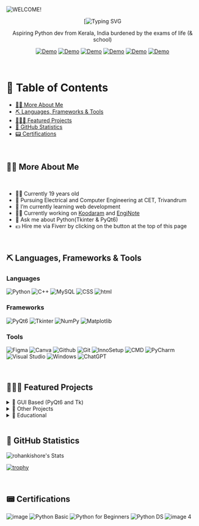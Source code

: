 ![WELCOME!](https://github.com/rohankishore/rohankishore/assets/109947257/f50a5315-5380-4777-b7a8-0184aaa79897)

<div align="center">

[![Typing SVG](https://readme-typing-svg.demolab.com?font=Fira+Code&size=30&pause=1000&background=40FFAC00&vCenter=true&random=false&width=435&lines=%F0%9F%91%8B%F0%9F%8F%BB+Hi+there!+I'm+Rohan+)

</div>

<p align ="center">Aspiring Python dev from Kerala, India burdened by the exams of life (& school) </p>

<div align="center">  
    
  <a href="https://www.hackerrank.com/profile/rohankishore7461">![Demo](https://img.shields.io/badge/hackerrank-1DBF73?style=for-the-badge&logo=hackerrank&logoColor=white)</a>
    <a href="https://rohankishore.github.io/">![Demo](https://img.shields.io/badge/Portfolio-acb6ca?style=for-the-badge&logo=portfolio&logoColor=white)</a>
  <a href="https://www.fiverr.com/rohancodespy/">![Demo](https://img.shields.io/badge/fiverr-1DBF73?style=for-the-badge&logo=fiverr&logoColor=white)</a>
  <a href="https://twitter.com/Aura_Text">![Demo](https://img.shields.io/badge/Twitter-%23040404.svg?style=for-the-badge&logo=X&logoColor=white)</a>
  <a href="https://www.linkedin.com/in/rohankishore/">![Demo](https://img.shields.io/badge/linkedin-0a66c2?style=for-the-badge&logo=linkedin&logoColor=white)</a>
  <a href="https://ko-fi.com/rohankishore">![Demo](https://img.shields.io/badge/Kofi-ff5d5b?style=for-the-badge&logo=kofi&logoColor=white)</a>
  
 
</div> 

<br>

# 📃 Table of Contents
- [👋🏻 More About Me](#-more-about-me)
- [⛏️ Languages, Frameworks & Tools](#-languages-frameworks--tools)
- [🧑🏻‍💻 Featured Projects](#-featured-projects)  
- [📖 GitHub Statistics](#-github-statistics)
- [📟 Certifications](#-certifications)

<br>

## 👋🏻 More About Me

<br>

- 🙋‍♂️ Currently 19 years old
- 🏫 Pursuing Electrical and Computer Engineering at CET, Trivandrum
- 🌱 I’m currently learning web development
- 🧑‍💻 Currently working on [Koodaram](https://koodaram.vercel.app) and [EngiNote](https://github.com/rohankishore/EngiNote)
- 💬 Ask me about Python(Tkinter & PyQt6)
- 💵 Hire me via Fiverr by clicking on the button at the top of this page

<br>

## ⛏️ Languages, Frameworks & Tools

### Languages

![Python](https://img.shields.io/badge/python-3670A0?style=for-the-badge&logo=python&logoColor=ffdd54)
![C++](https://img.shields.io/badge/c++-%2300599C.svg?style=for-the-badge&logo=c%2B%2B&logoColor=white)
![MySQL](https://img.shields.io/badge/mysql-4479A1.svg?style=for-the-badge&logo=mysql&logoColor=white)
![CSS](https://img.shields.io/badge/css-4479A1.svg?style=for-the-badge&logo=css&logoColor=white)
![html](https://img.shields.io/badge/html-4479A1.svg?style=for-the-badge&logo=html&logoColor=white)

### Frameworks
![PyQt6](https://img.shields.io/badge/Pyqt6-%2319a463.svg?style=for-the-badge&logo=PyQt6&logoColor=white)
![Tkinter](https://img.shields.io/badge/Tkinter-%2313233a.svg?style=for-the-badge&logo=Tkinter&logoColor=white)
![NumPy](https://img.shields.io/badge/numpy-%23013243.svg?style=for-the-badge&logo=numpy&logoColor=white)
![Matplotlib](https://img.shields.io/badge/Matplotlib-%23ffffff.svg?style=for-the-badge&logo=Matplotlib&logoColor=black)

### Tools
![Figma](https://img.shields.io/badge/figma-%23F24E1E.svg?style=for-the-badge&logo=figma&logoColor=white)
![Canva](https://img.shields.io/badge/Canva-%2300C4CC.svg?style=for-the-badge&logo=Canva&logoColor=white)
![Github](https://img.shields.io/badge/GitHub-%231b1b1b.svg?style=for-the-badge&logo=GitHub&logoColor=white)
![Git](https://img.shields.io/badge/Git-%23b22d47.svg?style=for-the-badge&logo=Git&logoColor=white)
![InnoSetup](https://img.shields.io/badge/Inno&nbsp;Setup-%238eb9dc.svg?style=for-the-badge&logo=PyQt6&logoColor=white)
![CMD](https://img.shields.io/badge/CMD&nbsp;-%23000000.svg?style=for-the-badge&logo=CMD&logoColor=white)
![PyCharm](https://img.shields.io/badge/pycharm-143?style=for-the-badge&logo=pycharm&logoColor=black&color=black&labelColor=green)
![Visual Studio](https://img.shields.io/badge/Visual%20Studio-5C2D91.svg?style=for-the-badge&logo=visual-studio&logoColor=white)
![Windows](https://img.shields.io/badge/Windows-0078D6?style=for-the-badge&logo=windows&logoColor=white)
![ChatGPT](https://img.shields.io/badge/chatGPT-74aa9c?style=for-the-badge&logo=openai&logoColor=white)


<br>

## 🧑🏻‍💻 Featured Projects

<details>
  <summary>📁 GUI Based (PyQt6 and Tk)</summary>
    
1. [Aura Text](https://github.com/rohankishore/Aura-Text) : IDE made with PyQt6 and QScintilla
2. [Youtility](https://github.com/rohankishore/Youtility): Youtube video/playlist downloader with a modern fluent design and options to download audio/subtitles
3. [ZenNotes](https://github.com/rohankishore/ZenNotes): Notepad alternative with TTS, Translations, etc
4. [Spotifyte](https://github.com/rohankishore/Spotifyte): Spotify track/playlist downloader with a modern fluent design
5. [Schemix](https://github.com/rohankishore/Schemix): An IDE for Engineers, Scientists and Students made entirely with Python
6. [Submind](https://github.com/rohankishore/Submind): AI Based Subtitles Generator for Videos / Audios with support for batch generation
7. [CashFlow](https://github.com/rohankishore/CashFlow): Finance manager app with Expense and Income tracking
8. [AnimeSnap](https://github.com/rohankishore/AnimeSnap): Get details of an Anime like the episode, timestamp, etc from just its Screenshot
9. [cvGen](https://github.com/rohankishore/cvGen) : CV Generator using PyQt6 and Python. Create beautiful CVs easily
10. [Graphyte](https://github.com/rohankishore/Graphyte) : Math graphing app like GeoGebra made with PyQt6, NumPy and Matplotlib
11. [Tempus](https://github.com/rohankishore/Tempus): Calendar with Horoscopes, TODOs, Reminders and much more
12. [QRGen](https://github.com/rohankishore/QrGen): Custom QR Code Generator with Logo and color support
13. [WiFi-Analyzer](https://github.com/rohankishore/WiFi-Analyzer): Network sniffer with built-in saved passwords viewer
14. [WinCalc](https://github.com/rohankishore/WinCalc): Windows Calculator clone made with Tk
</details>


<details>
  <summary>📁 Other Projects </summary>

1. [Dash](https://github.com/rohankishore/Dash): An endless runner with Cyberpunk theme
2. [PasteCMD](https://github.com/rohankishore/PasteCMD): CLI App for Pastebin
3. [QoolTabs](https://github.com/rohankishore/QoolTabs): PyQt6/PySide6 TabWidget with drag and drop support and customizable context menu
   
</details>

<details>
  <summary>📁 Educational </summary>
    
1. [PhysiPy](https://github.com/rohankishore/PhysiPy): Python library to solve Physics equations
2. [Plotium](https://github.com/rohankishore/Plotium): Python library to plot chemical trends like Electronegativity, Atomic Radius, etc
3. [Schemix](https://github.com/rohankishore/Schemix): An IDE for Engineers, Scientists and Students made entirely with Python
   
</details>

<br>

## 📖 GitHub Statistics

![rohankishore's Stats](https://github-readme-stats.vercel.app/api?username=rohankishore&theme=vue-dark&show_icons=true&hide_border=false&count_private=true) 


[![trophy](https://github-profile-trophy.vercel.app/?username=rohankishore&theme=juicyfresh&no-frame=false&row=1&&margin-w=20&no-bg=true)](https://github-profile-trophy.vercel.app/?username=sciencepal&theme=juicyfresh&no-frame=true&row=1&&margin-w=20&no-bg=false)

<br>


## 📟 Certifications
![image](https://github.com/rohankishore/rohankishore/assets/109947257/ee6695eb-e93b-465b-b50d-f5215b1ae5f9) ![Python Basic](https://github.com/user-attachments/assets/6869f0ca-2a52-4082-974d-4ecbc953b7e6)
 ![Python for Beginners](https://github.com/user-attachments/assets/33e20867-5fec-44dd-9aa6-db39fc459f11) ![Python DS](https://github.com/user-attachments/assets/e4f8da55-e735-4241-a344-85e03e9e4be0) ![image 4](https://github.com/user-attachments/assets/246dcd04-dc49-4246-ae6d-066ee155ad55)

